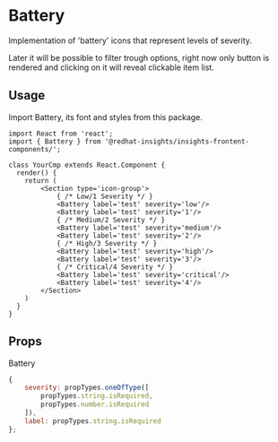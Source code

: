 # Battery

Implementation of 'battery' icons that represent levels of severity.

Later it will be possible to filter trough options, right now only button is rendered and clicking on it will reveal clickable item list.

## Usage

Import Battery, its font and styles from this package.

```JSX
import React from 'react';
import { Battery } from '@redhat-insights/insights-frontent-components/';

class YourCmp extends React.Component {
  render() {
    return (
        <Section type='icon-group'>
            { /* Low/1 Severity */ }
            <Battery label='test' severity='low'/>
            <Battery label='test' severity='1'/>
            { /* Medium/2 Severity */ }
            <Battery label='test' severity='medium'/>
            <Battery label='test' severity='2'/>
            { /* High/3 Severity */ }
            <Battery label='test' severity='high'/>
            <Battery label='test' severity='3'/>
            { /* Critical/4 Severity */ }
            <Battery label='test' severity='critical'/>
            <Battery label='test' severity='4'/>
        </Section>
    )
  }
}
```

## Props

Battery

```javascript
{
    severity: propTypes.oneOfType([
        propTypes.string.isRequired,
        propTypes.number.isRequired
    ]),
    label: propTypes.string.isRequired
};
```